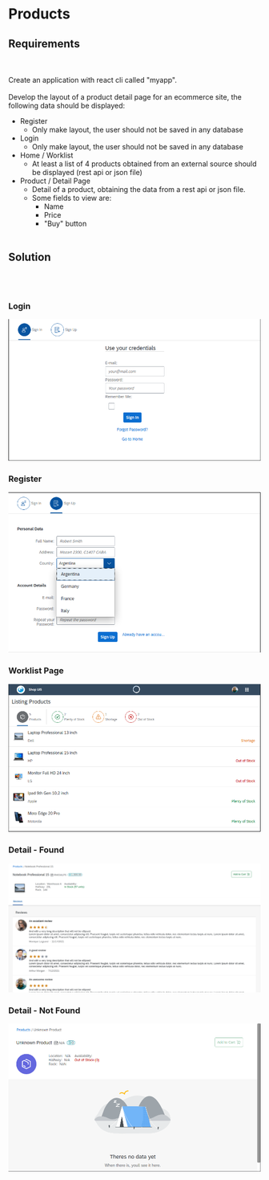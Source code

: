 # Products

## Requirements



<br></br>
Create an application with react cli called "myapp".
<br></br>
Develop the layout of a product detail page for an ecommerce site, the following data should be displayed:

- Register
    - Only make layout, the user should not be saved in any database
- Login
    - Only make layout, the user should not be saved in any database
- Home / Worklist
    - At least a list of 4 products obtained from an external source should be displayed (rest api or json file)
- Product / Detail Page
    - Detail of a product, obtaining the data from a rest api or json file. 
    - Some fields to view are:
        - Name
        - Price
        - "Buy" button
<br></br>

## Solution

<br></br>

### Login
![login](./src/assets/images/sample-login.png)

### Register
![register](./src/assets/images/sample-register.png)

### Worklist Page
![worklist](./src/assets/images/sample-list.png)

### Detail -  Found
![sample](./src/assets/images/sample.png)

### Detail - Not Found
![sample](./src/assets/images/sample-404.png)